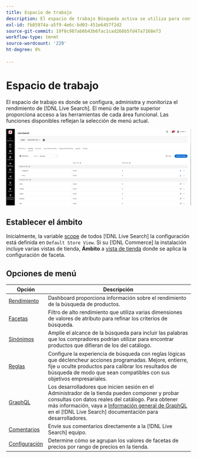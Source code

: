 ```yaml
---
title: Espacio de trabajo
description: El espacio de trabajo Búsqueda activa se utiliza para configurar, administrar y supervisar el rendimiento de la búsqueda.
exl-id: fb85974a-a5f9-4e6c-bd03-451e6457f2d2
source-git-commit: 19f0c987ab6b43b6fac1cad266b5fd47a7168e73
workflow-type: tm+mt
source-wordcount: '229'
ht-degree: 0%

---
```


# Espacio de trabajo

El espacio de trabajo es donde se configura, administra y monitoriza el rendimiento de [!DNL Live Search]. El menú de la parte superior proporciona acceso a las herramientas de cada área funcional.  Las funciones disponibles reflejan la selección de menú actual.

![Espacio de trabajo de facetas](assets/faceting-workspace.png)

## Establecer el ámbito

Inicialmente, la variable [scope](https://docs.magento.com/user-guide/configuration/scope.html) de todos [!DNL Live Search] la configuración está definida en `Default Store View`. Si su [!DNL Commerce] la instalación incluye varias vistas de tienda, **Ámbito** a [vista de tienda](https://docs.magento.com/user-guide/stores/websites-stores-views.html) donde se aplica la configuración de faceta.

## Opciones de menú

| Opción | Descripción |
|--- |--- |
| [Rendimiento](performance.md) | Dashboard proporciona información sobre el rendimiento de la búsqueda de productos. |
| [Facetas](facets.md) | Filtro de alto rendimiento que utiliza varias dimensiones de valores de atributo para refinar los criterios de búsqueda. |
| [Sinónimos](synonyms.md) | Amplíe el alcance de la búsqueda para incluir las palabras que los compradores podrían utilizar para encontrar productos que difieran de los del catálogo. |
| [Reglas](rules.md) | Configure la experiencia de búsqueda con reglas lógicas que déclencheur acciones programadas. Mejore, entierre, fije u oculte productos para calibrar los resultados de búsqueda de modo que sean compatibles con sus objetivos empresariales. |
| [GraphQL](https://devdocs.magento.com/live-search/graphql-support.html) | Los desarrolladores que inicien sesión en el Administrador de la tienda pueden componer y probar consultas con datos reales del catálogo. Para obtener más información, vaya a [Información general de GraphQL](https://devdocs.magento.com/guides/v2.4/graphql/index.html) en el [!DNL Live Search] documentación para desarrolladores. |
| [Comentarios](feedback.md) | Envíe sus comentarios directamente a la [!DNL Live Search] equipo. |
| [Configuración](settings.md) | Determine cómo se agrupan los valores de facetas de precios por rango de precios en la tienda. |
